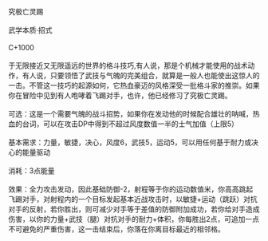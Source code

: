 <title>究极亡灵踢</title>
<meta name="GENERATOR" content="WinCHM">
<meta http-equiv="Content-Type" content="text/html; charset=gb2312">
<br>究极亡灵踢
<br>
<br>武学本质·招式
<br>
<br>C+1000
<br>
<br>于无限接近又无限遥远的世界的格斗技巧,有人说，那是个机械才能使用的战术动作，有人说，只要领悟了武技与气魄的完美组合，就算是一般人也能使出这惊人的一击。不管这一技巧的起源如何，它热血豪迈的风格深受一批格斗家的推崇。如果你在冒险中见到有人咆哮着飞踢对手，也许，他已经修习了究极亡灵踢。
<br>
<br>可选：这是一个需要气魄的战斗招势，如果你在发动他的时候配合雄壮的呐喊，热血的台词，可以在攻击DP中得到不超过风度数值一半的士气加值（上限5）
<br>
<br>基本需求：力量，敏捷，决心，风度6，武技5，运动5，可以用任何基于耐力或决心的能量驱动
<br>
<br>消耗：3点能量
<br>
<br>效果：全力攻击发动，因此基础防御-2，射程等于你的运动数值米，你高高跳起飞踢对手，对射程内的一个目标发起基本近战攻击时，以敏捷+运动（跳跃）对抗对手的反射，若你胜出，则可减少对手等于差值的防御附加成功，若你给对手造成伤害，以你的力量+武技（腿）对抗对手的耐力+体积，你每胜出2点，可追加一点不可避免的严重伤害，这一击结束后，你落在你离目标最近的相邻格。
<br>
<br>